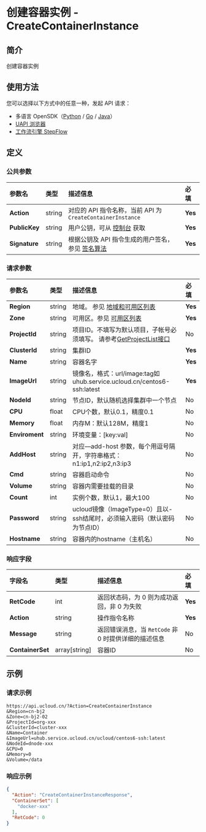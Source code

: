 # 创建容器实例 - CreateContainerInstance

## 简介

创建容器实例





## 使用方法

您可以选择以下方式中的任意一种，发起 API 请求：
- 多语言 OpenSDK（[Python](https://github.com/ucloud/ucloud-sdk-python3) / [Go](https://github.com/ucloud/ucloud-sdk-go) / [Java](https://github.com/ucloud/ucloud-sdk-java)）
- [UAPI 浏览器](https://console.ucloud.cn/uapi/detail?id=CreateContainerInstance)
- [工作流引擎 StepFlow](https://console.ucloud.cn/stepflow/manage/)

## 定义

### 公共参数

| 参数名 | 类型 | 描述信息 | 必填 |
|:---|:---|:---|:---|
| **Action**     | string  | 对应的 API 指令名称，当前 API 为 `CreateContainerInstance`                        | **Yes** |
| **PublicKey**  | string  | 用户公钥，可从 [控制台](https://console.ucloud.cn/uapi/apikey) 获取                                             | **Yes** |
| **Signature**  | string  | 根据公钥及 API 指令生成的用户签名，参见 [签名算法](api/summary/signature.md)  | **Yes** |

### 请求参数

| 参数名 | 类型 | 描述信息 | 必填 |
|:---|:---|:---|:---|
| **Region** | string | 地域。 参见 [地域和可用区列表](api/summary/regionlist) |**Yes**|
| **Zone** | string | 可用区。参见 [可用区列表](api/summary/regionlist) |**Yes**|
| **ProjectId** | string | 项目ID。不填写为默认项目，子帐号必须填写。 请参考[GetProjectList接口](api/summary/get_project_list) |No|
| **ClusterId** | string | 集群ID |**Yes**|
| **Name** | string | 容器名字 |**Yes**|
| **ImageUrl** | string | 镜像名，格式：url/image:tag如uhub.service.ucloud.cn/centos6-ssh:latest |**Yes**|
| **NodeId** | string | 节点ID，默认随机选择集群中一个节点 |No|
| **CPU** | float | CPU个数，默认0.1，精度0.1 |No|
| **Memory** | float | 内存M：默认128M，精度1 |No|
| **Enviroment** | string | 环境变量：[key:val] |No|
| **AddHost** | string | 对应—add-host 参数，每个用逗号隔开，字符串格式：n1:ip1,n2:ip2,n3:ip3 |No|
| **Cmd** | string | 容器启动命令 |No|
| **Volume** | string | 容器内需要挂载的目录 |No|
| **Count** | int | 实例个数，默认1，最大100 |No|
| **Password** | string | ucloud镜像（ImageType=0）且以-ssh结尾时，必须输入密码（默认密码为节点ID） |No|
| **Hostname** | string | 容器内的hostname（主机名） |No|

### 响应字段

| 字段名 | 类型 | 描述信息 | 必填 |
|:---|:---|:---|:---|
| **RetCode** | int | 返回状态码，为 0 则为成功返回，非 0 为失败 |**Yes**|
| **Action** | string | 操作指令名称 |**Yes**|
| **Message** | string | 返回错误消息，当 `RetCode` 非 0 时提供详细的描述信息 |No|
| **ContainerSet** | array[string] | 容器ID |No|




## 示例

### 请求示例
    
```
https://api.ucloud.cn/?Action=CreateContainerInstance
&Region=cn-bj2
&Zone=cn-bj2-02
&ProjectId=org-xxx
&ClusterId=cluster-xxx
&Name=Container
&ImageUrl=uhub.service.ucloud.cn/ucloud/centos6-ssh:latest
&NodeId=dnode-xxx
&CPU=0
&Memory=0
&Volume=/data
```

### 响应示例
    
```json
{
  "Action": "CreateContainerInstanceResponse",
  "ContainerSet": [
    "docker-xxx"
  ],
  "RetCode": 0
}
```





